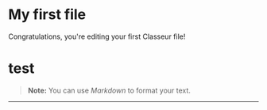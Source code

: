 # My first file

Congratulations, you're editing your first Classeur file!

# test

> **Note:** You can use *Markdown* to format your text.


----------



